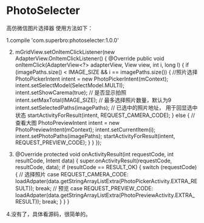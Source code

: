 # PhotoSelecter
高仿微信图片选择器
使用方法如下：

1.compile 'com.superbro:photoselecter:1.0.0'


2. mGridView.setOnItemClickListener(new AdapterView.OnItemClickListener() {
            @Override
            public void onItemClick(AdapterView<?> adapterView, View view, int i, long l) {
                if (imagePaths.size() < IMAGE_SIZE && i == imagePaths.size()) {
                    //照片选择
                    PhotoPickerIntent intent = new PhotoPickerIntent(mContext);
                    intent.setSelectModel(SelectModel.MULTI);
                    intent.setShowCarema(true); // 是否显示拍照
                    intent.setMaxTotal(IMAGE_SIZE); // 最多选择照片数量，默认为9
                    intent.setSelectedPaths(imagePaths); // 已选中的照片地址， 用于回显选中状态
                    startActivityForResult(intent, REQUEST_CAMERA_CODE);
                } else {
                    //查看大图
                    PhotoPreviewIntent intent = new PhotoPreviewIntent(mContext);
                    intent.setCurrentItem(i);
                    intent.setPhotoPaths(imagePaths);
                    startActivityForResult(intent, REQUEST_PREVIEW_CODE);
                }
            }
        });

3. @Override
    protected void onActivityResult(int requestCode, int resultCode, Intent data) {
        super.onActivityResult(requestCode, resultCode, data);
        if (resultCode == RESULT_OK) {
            switch (requestCode) {
                // 选择照片
                case REQUEST_CAMERA_CODE:
                    loadAdpater(data.getStringArrayListExtra(PhotoPickerActivity.EXTRA_RESULT));
                    break;
                // 预览
                case REQUEST_PREVIEW_CODE:
                    loadAdpater(data.getStringArrayListExtra(PhotoPreviewActivity.EXTRA_RESULT));
                    break;
            }
        }
    }

4.没有了，具体看源码，很简单的。
